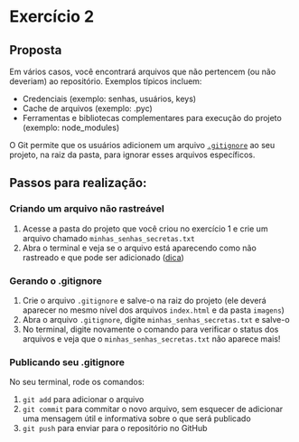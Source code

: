 # Exercício 2

## Proposta

Em vários casos, você encontrará arquivos que não pertencem \(ou não deveriam\) ao repositório. Exemplos típicos incluem:

* Credenciais \(exemplo: senhas, usuários, keys\)
* Cache de arquivos \(exemplo: .pyc\)
* Ferramentas e bibliotecas complementares para execução do projeto \(exemplo: node\_modules\)

O Git permite que os usuários adicionem um arquivo [`.gitignore`](../ciclo-de-vida-basico/o-que-e-o-.gitignore.md) ao seu projeto, na raiz da pasta, para ignorar esses arquivos específicos.

## Passos para realização:

### Criando um arquivo não rastreável

1. Acesse a pasta do projeto que você criou no exercício 1 e crie um arquivo chamado `minhas_senhas_secretas.txt`
2. Abra o terminal e veja se o arquivo está aparecendo como não rastreado e que pode ser adicionado \([dica](../ciclo-de-vida-basico/comandos-mais-utilizados.md#git-status)\)

### Gerando o .gitignore

1. Crie o arquivo `.gitignore` e salve-o na raiz do projeto \(ele deverá aparecer no mesmo nível dos arquivos `index.html` e da pasta `imagens`\)
2. Abra o arquivo `.gitignore`, digite `minhas_senhas_secretas.txt` e salve-o
3. No terminal, digite novamente o comando para verificar o status dos arquivos e veja que o `minhas_senhas_secretas.txt` não aparece mais!

### Publicando seu .gitignore

No seu terminal, rode os comandos:

1. `git add` para adicionar o arquivo
2. `git commit` para commitar o novo arquivo, sem esquecer de adicionar uma mensagem útil e informativa sobre o que será publicado
3. `git push` para enviar para o repositório no GitHub
